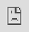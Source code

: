 ```yaml
---
title: BBOP publications
---
```

<iframe style="position: absolute; top: 0; left: 0; width: 100%; height: 100%;" src="https://paperpile.com/shared/EXYLSk" frameborder="0"></iframe>
